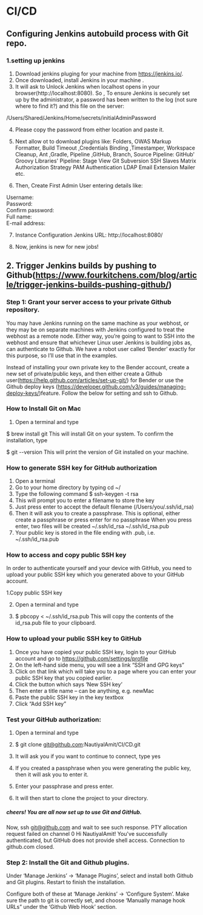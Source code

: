 # CI/CD

## Configuring Jenkins autobuild process with Git repo.

### 1.setting up  jenkins
1. Download jenkins pluging for your machine from https://jenkins.io/.
2. Once downloaded,  install Jenkins in your machine .
3. It will ask to  Unlock Jenkins when localhost opens in your browser(http://localhost:8080). So ,  To ensure Jenkins is    securely set up by the administrator, a password has been written to the log (not sure where to find it?) and this file on the server:

/Users/Shared/Jenkins/Home/secrets/initialAdminPassword

4. Please copy the password from either location and paste it.
5. Next  allow ot to download plugins like:
Folders, OWAS Markup Formatter, Build Timeout ,Credentials Binding ,Timestamper, Workspace Cleanup, Ant ,Gradle, Pipeline ,GitHub, Branch, Source Pipeline: GitHub' Groovy Libraries' Pipeline: Stage View Git Subversion SSH Slaves Matrix Authorization Strategy PAM Authentication LDAP Email Extension Mailer etc.

6. Then, Create First Admin User entering details like:

Username:	
Password:	
Confirm password:	
Full name:	
E-mail address:	

7. Instance Configuration
Jenkins URL:	http://localhost:8080/

8. Now, jenkins is new for new jobs!

## 2. Trigger Jenkins builds by pushing to Github(https://www.fourkitchens.com/blog/article/trigger-jenkins-builds-pushing-github/)

### Step 1: Grant your server access to your private Github repository.

You may have Jenkins running on the same machine as your webhost, or they may be on separate machines with Jenkins configured to treat the webhost as a remote node. Either way, you’re going to want to SSH into the webhost and ensure that whichever Linux user Jenkins is building jobs as, can authenticate to Github. We have a robot user called ‘Bender’ exactly for this purpose, so I’ll use that in the examples.

Instead of installing your own private key to the Bender account, create a new set of private/public keys, and then either create a Github user(https://help.github.com/articles/set-up-git/) for Bender or use the Github deploy keys (https://developer.github.com/v3/guides/managing-deploy-keys/)feature. 
Follow the below for setting and ssh to  Github.
 ### How to Install Git on Mac
1. Open a terminal and type

$ brew install git
This will install Git on your system. To confirm the installation, type

$ git --version
This will print the version of Git installed on your machine.

### How to generate SSH key for GitHub authorization
1. Open a terminal
2. Go to your home directory by typing cd ~/
3. Type the following command
   $ ssh-keygen -t rsa
4. This will prompt you to enter a filename to store the key
5. Just press enter to accept the default filename (/Users/you/.ssh/id_rsa)
6. Then it will ask you to create a passphrase. This is optional, either create a passphrase or press enter for no passphrase
   When you press enter, two files will be created
~/.ssh/id_rsa
~/.ssh/id_rsa.pub
7.  Your public key is stored in the file ending with .pub, i.e. ~/.ssh/id_rsa.pub
### How to access and copy public SSH key
In order to authenticate yourself and your device with GitHub, you need to upload your public SSH key which you generated above to your GitHub account.

1.Copy public SSH key

2. Open a terminal and type

3. $ pbcopy < ~/.ssh/id_rsa.pub
This will copy the contents of the id_rsa.pub file to your clipboard.

### How to upload your public SSH key to GitHub
1. Once you have copied your public SSH key, login to your GitHub account and go to
https://github.com/settings/profile
2. On the left-hand side menu, you will see a link “SSH and GPG keys”
3. Click on that link which will take you to a page where you can enter your public SSH key that you copied earlier.
4. Click the button which says ‘New SSH key’
5. Then enter a title name – can be anything, e.g. newMac
6. Paste the public SSH key in the key textbox
7. Click “Add SSH key”
### Test your GitHub authorization:

1. Open a terminal and type

2. $ git clone git@github.com:NautiyalAmit/CI/CD.git
3. It will ask you if you want to continue to connect, type yes
4. If you created a passphrase when you were generating the public key, then it will ask you to enter it.
5. Enter your passphrase and press enter.
6. It will then start to clone the project to your directory.
##### cheers! You are all now set up to use Git and GitHub.

Now, ssh git@github.com  and wait to see such response.
PTY allocation request failed on channel 0
Hi NautiyalAmit! You've successfully authenticated, but GitHub does not provide shell access.
Connection to github.com closed.

### Step 2: Install the Git and Github plugins.
Under ‘Manage Jenkins’ -> ‘Manage Plugins’, select and install both Github and Git plugins. Restart to finish the installation.

Configure both of these at ‘Manage Jenkins’ -> ‘Configure System’. Make sure the path to git is correctly set, and choose ‘Manually manage hook URLs” under the ‘Github Web Hook’ section.




